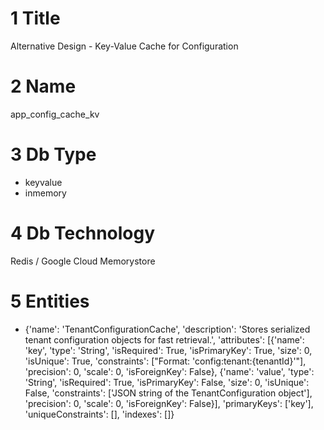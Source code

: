 # 1 Title

Alternative Design - Key-Value Cache for Configuration

# 2 Name

app_config_cache_kv

# 3 Db Type

- keyvalue
- inmemory

# 4 Db Technology

Redis / Google Cloud Memorystore

# 5 Entities

- {'name': 'TenantConfigurationCache', 'description': 'Stores serialized tenant configuration objects for fast retrieval.', 'attributes': [{'name': 'key', 'type': 'String', 'isRequired': True, 'isPrimaryKey': True, 'size': 0, 'isUnique': True, 'constraints': ["Format: 'config:tenant:{tenantId}'"], 'precision': 0, 'scale': 0, 'isForeignKey': False}, {'name': 'value', 'type': 'String', 'isRequired': True, 'isPrimaryKey': False, 'size': 0, 'isUnique': False, 'constraints': ['JSON string of the TenantConfiguration object'], 'precision': 0, 'scale': 0, 'isForeignKey': False}], 'primaryKeys': ['key'], 'uniqueConstraints': [], 'indexes': []}

